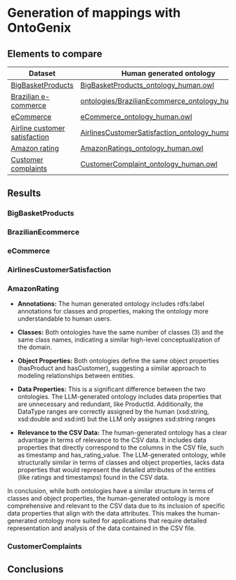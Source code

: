 # Generation of mappings with OntoGenix

## Elements to compare

| Dataset | Human generated ontology | LLM generated ontology |
| ------- | ----------------------- | --------------------- |
| [BigBasketProducts](https://www.kaggle.com/datasets/chinmayshanbhag/big-basket-products) | [BigBasketProducts_ontology_human.owl](ontologies/BigBasketProducts_ontology_human.owl) | [BigBasketProducts_ontology_LLM.owl](ontologies/BigBasketProducts_ontology_LLM.owl) |
| [Brazilian e-commerce](https://www.kaggle.com/datasets/olistbr/brazilian-ecommerce) | [ontologies/BrazilianEcommerce_ontology_human.owl](ontologies/BrazilianEcommerce_ontology_human.owl) | [ontologies/BrazilianEcommerce_ontology_LLM.owl](ontologies/BrazilianEcommerce_ontology_LLM.owl) |
| [eCommerce](https://www.kaggle.com/datasets/carrie1/ecommerce-data) | [eCommerce_ontology_human.owl](ontologies/eCommerce_ontology_human.owl) | [eCommerce_ontology_LLM.owl](ontologies/eCommerce_ontology_LLM.owl) |
| [Airline customer satisfaction](https://www.kaggle.com/datasets/sjleshrac/airlines-customer-satisfaction) | [AirlinesCustomerSatisfaction_ontology_human.owl](ontologies/AirlinesCustomerSatisfaction_ontology_human.owl) | [AirlinesCustomerSatisfaction_ontology_LLM.owl](ontologies/AirlinesCustomerSatisfaction_ontology_LLM.owl) |
| [Amazon rating](https://www.kaggle.com/datasets/skillsmuggler/amazon-ratings) | [AmazonRatings_ontology_human.owl](ontologies/AmazonRatings_ontology_human.owl) | [AmazonRatings_ontology_LLM.owl](ontologies/AmazonRatings_ontology_LLM.owl) |
| [Customer complaints](https://www.kaggle.com/datasets/utkarshx27/consumer-complaint) | [CustomerComplaint_ontology_human.owl](ontologies/CustomerComplaint_ontology_human.owl) | [CustomerComplaints_ontology_LLM.owl](ontologies/CustomerComplaints_ontology_LLM.owl) |

## Results

### BigBasketProducts

### BrazilianEcommerce

### eCommerce

### AirlinesCustomerSatisfaction

### AmazonRating

* **Annotations:** The human generated ontology includes rdfs:label annotations for classes and properties, making the ontology more understandable to human users.

* **Classes:** Both ontologies have the same number of classes (3) and the same class names, indicating a similar high-level conceptualization of the domain.

* **Object Properties:** Both ontologies define the same object properties (hasProduct and hasCustomer), suggesting a similar approach to modeling relationships between entities.

* **Data Properties:** This is a significant difference between the two ontologies. The LLM-generated ontology includes data properties that are unnecessary and redundant, like ProductId. Additionally, the DataType ranges are correctly assigned by the human (xsd:string, xsd:double and xsd:int) but the LLM only assignes xsd:string ranges

* **Relevance to the CSV Data:** The human-generated ontology has a clear advantage in terms of relevance to the CSV data. It includes data properties that directly correspond to the columns in the CSV file, such as timestamp and has_rating_value. The LLM-generated ontology, while structurally similar in terms of classes and object properties, lacks data properties that would represent the detailed attributes of the entities (like ratings and timestamps) found in the CSV data.

In conclusion, while both ontologies have a similar structure in terms of classes and object properties, the human-generated ontology is more comprehensive and relevant to the CSV data due to its inclusion of specific data properties that align with the data attributes. This makes the human-generated ontology more suited for applications that require detailed representation and analysis of the data contained in the CSV file.

### CustomerComplaints

## Conclusions

